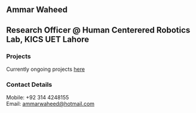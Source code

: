 ## Ammar Waheed
## Research Officer @ Human Centerered Robotics Lab, KICS UET Lahore


### Projects
Currently ongoing projects [here](https://ammarw.github.io/uet.github.io/)



### Contact Details

Mobile: +92 314 4248155
\
Email: ammarwaheed@hotmail.com
